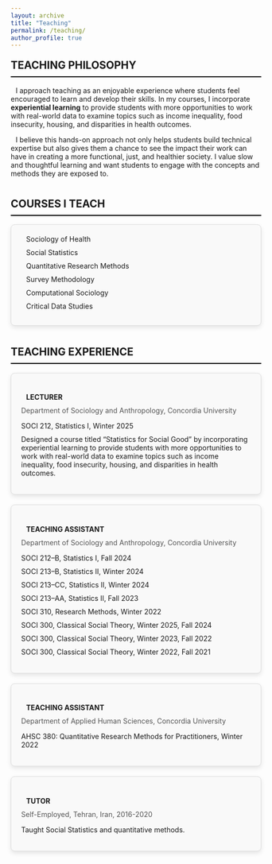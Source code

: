 ```yaml
---
layout: archive
title: "Teaching"
permalink: /teaching/
author_profile: true
---
```


<style>
  /* General Styling */
  h2 {
    border-bottom: 2px solid black;
    font-weight: bold;
    padding-bottom: 10px; /* Space between text and the line */
    margin-top: 30px;
  }

  ul {
    list-style: none;
    padding-left: 0;
  }

  ul li {
    margin-bottom: 10px;
  }

  .icon {
    margin-right: 10px;
    color: #007bff;
  }

  .teaching-section {
    margin-bottom: 40px;
  }

  .teaching-section h2 {
    margin-top: 20px;
  }

  .teaching-card {
    border: 1px solid #ddd;
    border-radius: 8px;
    padding: 20px;
    margin-bottom: 20px;
    background-color: #f9f9f9;
    box-shadow: 0px 4px 10px rgba(0, 0, 0, 0.1);
  }

  .teaching-card h4 {
    font-weight: bold;
    margin-bottom: 10px;
  }

  .teaching-card p {
    margin: 0;
    color: #555;
  }

  .teaching-list {
    padding-left: 15px;
  }
</style>

<div class="teaching-section">
  <h2>TEACHING PHILOSOPHY</h2>
  <p>
    <i class="fas fa-lightbulb icon"></i>
    I approach teaching as an enjoyable experience where students feel encouraged to learn and develop their skills. In my courses, I incorporate 
    <strong>experiential learning</strong> to provide students with more opportunities to work with real-world data to examine topics such as 
    income inequality, food insecurity, housing, and disparities in health outcomes. 
  </p>
  <p>
    <i class="fas fa-hands-helping icon"></i>
    I believe this hands-on approach not only helps students build technical expertise but also gives them a chance to see the impact their work can have 
    in creating a more functional, just, and healthier society. I value slow and thoughtful learning and want students to engage with the concepts and 
    methods they are exposed to.
  </p>
</div>

<div class="teaching-section">
  <h2>COURSES I TEACH</h2>
  <ul class="teaching-card">
    <li><i class="fas fa-pills icon"></i> Sociology of Health</li>
    <li><i class="fas fa-chart-line icon"></i>Social Statistics</li>
    <li><i class="fas fa-table icon"></i>Quantitative Research Methods</li>
    <li><i class="fas fa-poll icon"></i>Survey Methodology</li>
    <li><i class="fas fa-laptop-code icon"></i>Computational Sociology</li>
    <li><i class="fas fa-database icon"></i>Critical Data Studies</li>
  </ul>
</div>

<div class="teaching-section">
  <h2>TEACHING EXPERIENCE</h2>

  <div class="teaching-card">
    <h4><i class="fas fa-chalkboard-teacher icon"></i>LECTURER</h4>
    <p>Department of Sociology and Anthropology, Concordia University</p>
    <ul>
      <li>SOCI 212, Statistics I, Winter 2025</li>
      <li>
        Designed a course titled “Statistics for Social Good” by incorporating experiential learning to provide students with more opportunities to 
        work with real-world data to examine topics such as income inequality, food insecurity, housing, and disparities in health outcomes.
      </li>
    </ul>
  </div>

  <div class="teaching-card">
    <h4><i class="fas fa-chalkboard icon"></i>TEACHING ASSISTANT</h4>
    <p>Department of Sociology and Anthropology, Concordia University</p>
    <ul>
      <li>SOCI 212–B, Statistics I, Fall 2024</li>
      <li>SOCI 213–B, Statistics II, Winter 2024</li>
      <li>SOCI 213–CC, Statistics II, Winter 2024</li>
      <li>SOCI 213–AA, Statistics II, Fall 2023</li>
      <li>SOCI 310, Research Methods, Winter 2022</li>
      <li>SOCI 300, Classical Social Theory, Winter 2025, Fall 2024</li>
      <li>SOCI 300, Classical Social Theory, Winter 2023, Fall 2022</li>
      <li>SOCI 300, Classical Social Theory, Winter 2022, Fall 2021</li>
    </ul>
  </div>

  <div class="teaching-card">
    <h4><i class="fas fa-chalkboard icon"></i>TEACHING ASSISTANT</h4>
    <p>Department of Applied Human Sciences, Concordia University</p>
    <ul>
      <li>AHSC 380: Quantitative Research Methods for Practitioners, Winter 2022</li>
    </ul>
  </div>

  <div class="teaching-card">
    <h4><i class="fas fa-user-graduate icon"></i>TUTOR</h4>
    <p>Self-Employed, Tehran, Iran, 2016-2020</p>
    <ul>
      <li>Taught Social Statistics and quantitative methods.</li>
    </ul>
  </div>
</div>

